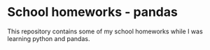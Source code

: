 # School homeworks - pandas
This repository contains some of my school homeworks while I was learning python and pandas.
